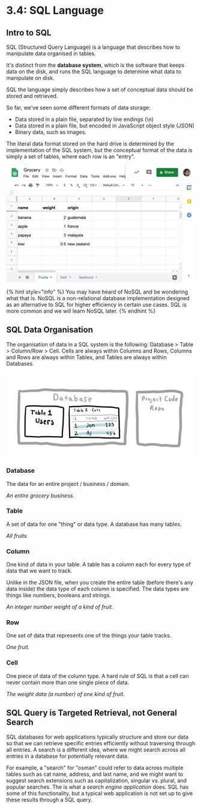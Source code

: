 # 3.4: SQL Language

## Intro to SQL

SQL \(Structured Query Language\) is a language that describes how to manipulate data organised in tables.

It's distinct from the **database system**, which is the software that keeps data on the disk, and runs the SQL language to determine what data to manipulate on disk.

SQL the language simply describes how a set of conceptual data should be stored and retrieved.

So far, we've seen some different formats of data storage:

- Data stored in a plain file, separated by line endings \(\n\)
- Data stored in a plain file, but encoded in JavaScript object style \(JSON\)
- Binary data, such as images.

The literal data format stored on the hard drive is determined by the implementation of the SQL system, but the conceptual format of the data is simply a set of tables, where each row is an "entry".

![](../../.gitbook/assets/screen-shot-2020-11-14-at-2.10.22-pm.png)

{% hint style="info" %}
You may have heard of NoSQL and be wondering what that is. NoSQL is a non-relational database implementation designed as an alternative to SQL for higher efficiency in certain use cases. SQL is more common and we will learn NoSQL later.
{% endhint %}

## SQL Data Organisation

The organisation of data in a SQL system is the following: Database &gt; Table &gt; Column/Row &gt; Cell. Cells are always within Columns and Rows, Columns and Rows are always within Tables, and Tables are always within Databases.

![](../../.gitbook/assets/sql-database.jpg)

### Database

The data for an entire project / business / domain.

_An entire grocery business._

### Table

A set of data for one "thing" or data type. A database has many tables.

_All fruits_

### Column

One kind of data in your table. A table has a column each for every type of data that we want to track.

Unlike in the JSON file, when you create the entire table \(before there's any data inside\) the data type of each column is specified. The data types are things like numbers, booleans and strings.

_An integer number weight of a kind of fruit._

### Row

One set of data that represents one of the things your table tracks.

_One fruit._

### Cell

One piece of data of the column type. A hard rule of SQL is that a cell can never contain more than one single piece of data.

_The weight data \(a number\) of one kind of fruit._

## SQL Query is Targeted Retrieval, not General Search

SQL databases for web applications typically structure and store our data so that we can retrieve specific entries efficiently without traversing through all entries. A search is a different idea, where we might search across all entries in a database for potentially relevant data.

For example, a "search" for "osman" could refer to data across multiple tables such as cat name, address, and last name, and we might want to suggest search extensions such as capitalization, singular vs. plural, and popular searches. The is what a _search engine application_ does. SQL has some of this functionality, but a typical web application is not set up to give these results through a SQL query.
